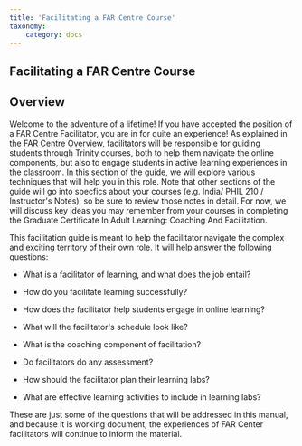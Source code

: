```yaml
---
title: 'Facilitating a FAR Centre Course'
taxonomy:
    category: docs
---
```


## Facilitating a FAR Centre Course

## Overview 

Welcome to the adventure of a lifetime!  If you have accepted the position of a FAR Centre Facilitator, you are in for quite an experience!  As explained in the [FAR Centre Overview](https://far.twu.ca/guides/about-twu/far-centres), facilitators will be responsible for guiding students through Trinity courses, both to help them navigate the online components, but also to engage students in active learning experiences in the classroom.  In this section of the guide, we will explore various techniques that will help you in this role.
Note that other sections of the guide will go into specfics about your courses (e.g. India/ PHIL 210 / Instructor's Notes), so be sure to review those notes in detail.  For now, we will discuss key ideas you may remember from your courses in completing the Graduate Certificate In Adult Learning: Coaching And Facilitation.

This facilitation guide is meant to help the facilitator navigate the complex and exciting territory of their own role. It will help answer the following questions:


- <p style='text-align: justify;'>What is a facilitator of learning, and what does the job entail?</p>

- <p style='text-align: justify;'>How do you facilitate learning successfully?</p>

- <p style='text-align: justify;'>How does the facilitator help students engage in online learning?</p>

- <p style='text-align: justify;'>What will the facilitator's schedule look like?</p>

- <p style='text-align: justify;'>What is the coaching component of facilitation?</p>

- <p style='text-align: justify;'>Do facilitators do any assessment?</p>

- <p style='text-align: justify;'>How should the facilitator plan their learning labs?</p>

- <p style='text-align: justify;'>What are effective learning activities to include in learning labs?</p>


These are just some of the questions that will be addressed in this manual, and because it is working document, the experiences of FAR Center facilitators will continue to inform the material.  

